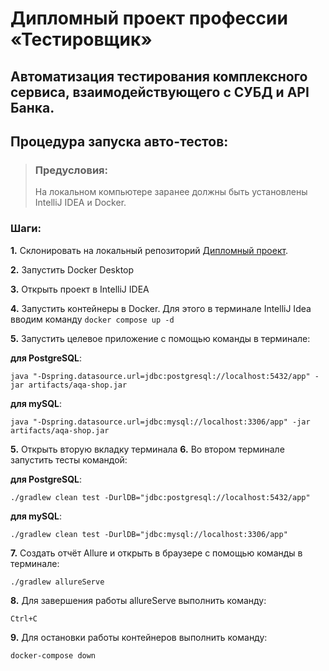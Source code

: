 # Дипломный проект профессии «Тестировщик»
Автоматизация тестирования комплексного сервиса, взаимодействующего с СУБД и API Банка.
---
## Процедура запуска авто-тестов:
> ### Предусловия: 
> На локальном компьютере заранее должны быть установлены IntelliJ IDEA и Docker.
### Шаги: 
**1.** Склонировать на локальный репозиторий [Дипломный проект](https://github.com/alexialix/qa-diplom).

**2.** Запустить Docker Desktop

**3.** Открыть проект в IntelliJ IDEA

**4.** Запустить контейнеры в Docker. Для этого в терминале IntelliJ Idea вводим команду `docker compose up -d`

**5.** Запустить целевое приложение с помощью команды в терминале:

**для PostgreSQL**:

    java "-Dspring.datasource.url=jdbc:postgresql://localhost:5432/app" -jar artifacts/aqa-shop.jar
      
**для mySQL**:

    java "-Dspring.datasource.url=jdbc:mysql://localhost:3306/app" -jar artifacts/aqa-shop.jar
    
**5.** Открыть вторую вкладку терминала
**6.** Во втором терминале запустить тесты командой:

**для PostgreSQL**:

    ./gradlew clean test -DurlDB="jdbc:postgresql://localhost:5432/app"

**для mySQL**:

    ./gradlew clean test -DurlDB="jdbc:mysql://localhost:3306/app"
      
**7.** Создать отчёт Allure и открыть в браузере с помощью команды в терминале:
      
    ./gradlew allureServe

**8.** Для завершения работы allureServe выполнить команду:
      
    Ctrl+C

**9.** Для остановки работы контейнеров выполнить команду:
      
    docker-compose down
